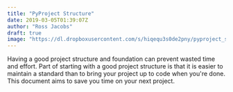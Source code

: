 ```yaml
---
title: "PyProject Structure"
date: 2019-03-05T01:39:07Z
author: "Ross Jacobs"
draft: true
image: "https://dl.dropboxusercontent.com/s/hiqequ3s0de2pny/pyproject_structure.webp"
---
```


Having a good project structure and foundation can prevent wasted time and
effort. Part of starting with a good project structure is that it is easier to
maintain a standard than to bring your project up to code when you're done. This
document aims to save you time on your next project.
